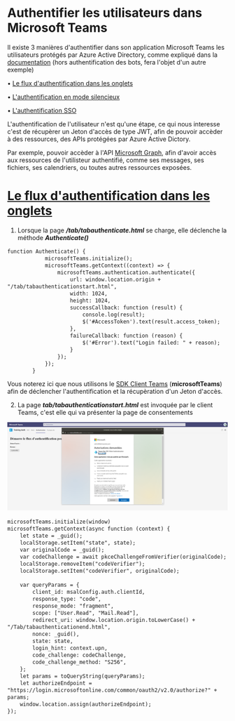 # Authentifier les utilisateurs dans Microsoft Teams

Il existe 3 manières d'authentifier dans son application Microsoft Teams les utilisateurs protégés par Azure Active Directory, comme expliqué dans la [documentation](https://docs.microsoft.com/fr-fr/microsoftteams/platform/concepts/authentication/authentication) (hors authentification des bots, fera l'objet d'un autre exemple)
 
 

•	[Le flux d'authentification dans les onglets](https://docs.microsoft.com/fr-fr/microsoftteams/platform/tabs/how-to/authentication/auth-flow-tab)


•	[L'authentification en mode silencieux](https://docs.microsoft.com/fr-fr/microsoftteams/platform/concepts/authentication/authentication)

•	[L'authentification SSO ](https://docs.microsoft.com/fr-fr/microsoftteams/platform/tabs/how-to/authentication/auth-aad-sso)


L'authentification de l'utilisateur n'est qu'une étape, ce qui nous interesse c'est de récupèrer un Jeton d'accès de type JWT, afin de pouvoir accèder à des ressources, des APIs protégées par Azure Active Dictory.

Par exemple, pouvoir accèder à l'API [Microsoft Graph](https://docs.microsoft.com/fr-fr/graph/api/overview?view=graph-rest-1.0), afin d'avoir accès aux ressources de l'utilisteur authentifié, comme ses messages, ses fichiers, ses calendriers, ou toutes autres ressources exposées.


# [Le flux d'authentification dans les onglets](https://docs.microsoft.com/fr-fr/microsoftteams/platform/tabs/how-to/authentication/auth-flow-tab)

1. Lorsque la page **_/tab/tabauthenticate.html_** se charge, elle déclenche la méthode **_Authenticate()_**

```JS
function Authenticate() {
            microsoftTeams.initialize();
            microsoftTeams.getContext((context) => {
                microsoftTeams.authentication.authenticate({
                    url: window.location.origin + "/tab/tabauthenticationstart.html",
                    width: 1024,
                    height: 1024,
                    successCallback: function (result) {
                        console.log(result);
                        $('#AccessToken').text(result.access_token);
                    },
                    failureCallback: function (reason) {
                        $('#Error').text("Login failed: " + reason);
                    }
                });
            });            
        }
```

Vous noterez ici que nous utilisons le [SDK Client Teams](https://docs.microsoft.com/fr-fr/javascript/api/overview/msteams-client?view=msteams-client-js-latest) (**microsoftTeams**) afin de déclencher l'authentification et la récupèration d'un Jeton d'accès.

2. La page **_tab/tabauthenticationstart.html_** est invoquée par le client Teams, c'est elle qui va présenter la
page de consentements

![consent](https://github.com/EricVernie/AuthentificationInTeams/blob/main/images/TabConsentement.png)

```JS
microsoftTeams.initialize(window)
microsoftTeams.getContext(async function (context) {
    let state = _guid(); 
    localStorage.setItem("state", state);
    var originalCode = _guid();
    var codeChallenge = await pkceChallengeFromVerifier(originalCode);
    localStorage.removeItem("codeVerifier");
    localStorage.setItem("codeVerifier", originalCode);

    var queryParams = {
        client_id: msalConfig.auth.clientId,
        response_type: "code", 
        response_mode: "fragment",
        scope: ["User.Read", "Mail.Read"],
        redirect_uri: window.location.origin.toLowerCase() + "/Tab/tabauthenticationend.html",
        nonce: _guid(),
        state: state,
        login_hint: context.upn,
        code_challenge: codeChallenge,
        code_challenge_method: "S256",
    };
    let params = toQueryString(queryParams);
    let authorizeEndpoint = "https://login.microsoftonline.com/common/oauth2/v2.0/authorize?" + params;
    window.location.assign(authorizeEndpoint);
});
```